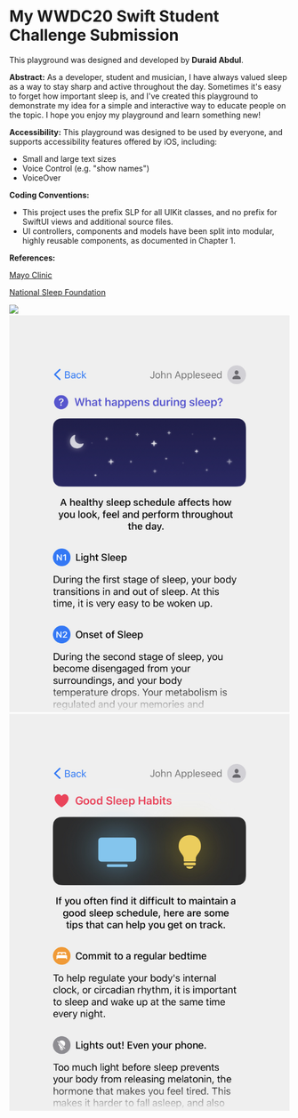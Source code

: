 # My WWDC20 Swift Student Challenge Submission

This playground was designed and developed by **Duraid Abdul**.

**Abstract:** As a developer, student and musician, I have always valued sleep as a way to stay sharp and active throughout the day. Sometimes it's easy to forget how important sleep is, and I've created this playground to demonstrate my idea for a simple and interactive way to educate people on the topic. I hope you enjoy my playground and learn something new!

**Accessibility:** This playground was designed to be used by everyone, and supports accessibility features offered by iOS, including:
 - Small and large text sizes
 - Voice Control (e.g. "show names")
 - VoiceOver

**Coding Conventions:**
 - This project uses the prefix SLP for all UIKit classes, and no prefix for SwiftUI views and additional source files.
 - UI controllers, components and models have been split into modular, highly reusable components, as documented in Chapter 1.

**References:**

[Mayo Clinic](https://www.mayoclinic.org)

[National Sleep Foundation](https://www.sleepfoundation.org)

![](https://github.com/duraidabdul/Sleep/blob/master/Images/Demo.gif?raw=true)
![](https://github.com/duraidabdul/Sleep/blob/master/Images/About.jpg?raw=true)
![](https://github.com/duraidabdul/Sleep/blob/master/Images/Trends.jpg?raw=true)
